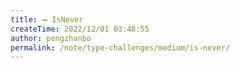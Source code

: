 ```yaml
---
title: ➖ IsNever
createTime: 2022/12/01 03:48:55
author: pengzhanbo
permalink: /note/type-challenges/medium/is-never/
---
```

